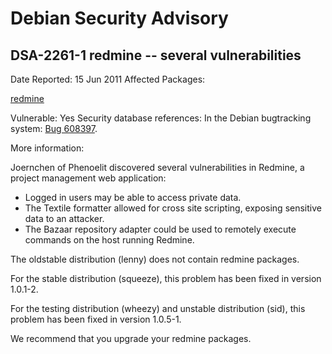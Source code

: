 
Debian Security Advisory
========================


DSA-2261-1 redmine -- several vulnerabilities
---------------------------------------------



Date Reported:
15 Jun 2011
Affected Packages:

[redmine](https://packages.debian.org/src:redmine)

Vulnerable:
Yes
Security database references:
In the Debian bugtracking system: [Bug 608397](https://bugs.debian.org/cgi-bin/bugreport.cgi?bug=608397).  

More information:

Joernchen of Phenoelit discovered several vulnerabilities in Redmine,
a project management web application:


* Logged in users may be able to access private data.
* The Textile formatter allowed for cross site scripting, exposing
 sensitive data to an attacker.
* The Bazaar repository adapter could be used to remotely execute
 commands on the host running Redmine.


The oldstable distribution (lenny) does not contain redmine packages.


For the stable distribution (squeeze), this problem has been fixed in
version 1.0.1-2.


For the testing distribution (wheezy) and unstable distribution (sid),
this problem has been fixed in version 1.0.5-1.


We recommend that you upgrade your redmine packages.





